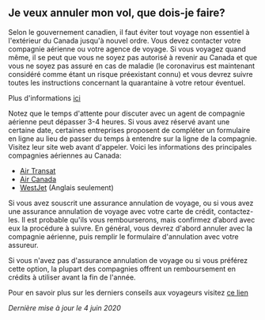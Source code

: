## Je veux annuler mon vol, que dois-je faire?

Selon le gouvernement canadien, il faut éviter tout voyage non essentiel à l'extérieur du Canada jusqu'à nouvel ordre. Vous devez contacter votre compagnie aérienne ou votre agence de voyage. Si vous voyagez quand même, il se peut que vous ne soyez pas autorisé à revenir au Canada et que vous ne soyez pas assuré en cas de maladie (le coronavirus est maintenant considéré comme étant un risque préexistant connu) et vous devrez suivre toutes les instructions concernant la quarantaine à votre retour éventuel.

Plus d'informations [ici](https://voyage.gc.ca/voyager/avertissements?_ga=2.41901216.347251865.1584467396-1383899631.1544057881)

Notez que le temps d'attente pour discuter avec un agent de compagnie aérienne peut dépasser 3-4 heures. Si vous avez réservé avant une certaine date, certaines entreprises proposent de compléter un formulaire en ligne au lieu de passer du temps à entendre sur la ligne de la compagnie. Visitez leur site web avant d'appeler. Voici les informations des principales compagnies aériennes au Canada:

- [Air Transat](https://www.airtransat.com/fr-CA/info-voyage/coronavirus)
- [Air Canada](https://www.aircanada.com/ca/fr/aco/home/book/travel-news-and-updates/2020/covid-19.html)
- [WestJet](https://www.westjet.com/en-ca/travel-info/coronavirus) (Anglais seulement)

Si vous avez souscrit une assurance annulation de voyage, ou si vous avez une assurance annulation de voyage avec votre carte de crédit, contactez-les. Il est probable qu'ils vous rembourserons, mais confirmez d’abord avec eux la procédure à suivre.
En général, vous devrez d'abord annuler avec la compagnie aérienne, puis remplir le formulaire d'annulation avec votre assureur.

Si vous n'avez pas d'assurance annulation de voyage ou si vous préférez cette option, la plupart des compagnies offrent un remboursement en crédits à utiliser avant la fin de l'année.

Pour en savoir plus sur les derniers conseils aux voyageurs visitez [ce lien](https://voyage.gc.ca/voyager/avertissements)

_Dernière mise à jour le 4 juin 2020_

